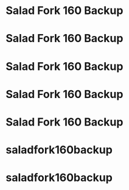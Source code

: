 # Salad Fork 160 Backup
# Salad Fork 160 Backup
# Salad Fork 160 Backup
# Salad Fork 160 Backup
# Salad Fork 160 Backup
# saladfork160backup
# saladfork160backup
